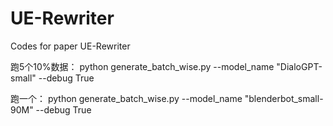 # UE-Rewriter
Codes for paper UE-Rewriter

跑5个10%数据：
python generate_batch_wise.py --model_name "DialoGPT-small" --debug True

跑一个：
python generate_batch_wise.py --model_name "blenderbot_small-90M" --debug True

